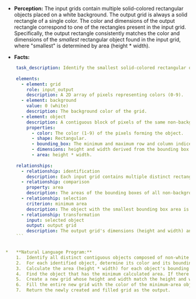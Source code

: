*   **Perception:** The input grids contain multiple solid-colored rectangular objects placed on a white background. The output grid is always a solid rectangle of a single color. The color and dimensions of the output rectangle correspond to one of the rectangles present in the input grid. Specifically, the output rectangle consistently matches the color and dimensions of the *smallest* rectangular object found in the input grid, where "smallest" is determined by area (height * width).

*   **Facts:**
    
```yaml
    task_description: Identify the smallest solid-colored rectangular object in the input grid and create an output grid of the same dimensions filled with that object's color.
    
    elements:
      - element: grid
        role: input_output
        description: A 2D array of pixels representing colors (0-9).
      - element: background
        value: 0 (white)
        description: The background color of the grid.
      - element: object
        description: A contiguous block of pixels of the same non-background color. In these examples, all objects are solid rectangles.
        properties:
          - color: The color (1-9) of the pixels forming the object.
          - shape: Rectangular.
          - bounding_box: The minimum and maximum row and column indices enclosing the object.
          - dimensions: height and width derived from the bounding box.
          - area: height * width.
    
    relationships:
      - relationship: identification
        description: Each input grid contains multiple distinct rectangular objects.
      - relationship: comparison
        property: area
        description: The areas of the bounding boxes of all non-background objects are compared.
      - relationship: selection
        criterion: minimum area
        description: The object with the smallest bounding box area is selected.
      - relationship: transformation
        input: selected object
        output: output grid
        description: The output grid's dimensions (height and width) and color match those of the selected object (the one with the minimum area). The output grid is filled entirely with this color.
    ```


*   **Natural Language Program:**
    1.  Identify all distinct contiguous objects composed of non-white pixels in the input grid.
    2.  For each identified object, determine its color and its bounding box dimensions (height and width).
    3.  Calculate the area (height * width) for each object's bounding box.
    4.  Find the object that has the minimum calculated area. If there's a tie for the minimum area, any one of the tied objects can be chosen (based on the examples, there are no ties, but this is a potential edge case).
    5.  Create a new grid whose height and width match the height and width of the bounding box of the minimum-area object found in step 4.
    6.  Fill the entire new grid with the color of the minimum-area object.
    7.  Return the newly created and filled grid as the output.